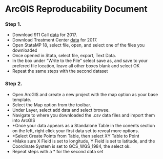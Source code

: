 # ArcGIS Reproducability Document
### Step 1. 
- Download 911 Call [data](https://github.com/ecn310/course-project-zipcentercrime/blob/main/Data%20by%20year/911%20call%20data%20by%20year/2017_911_call_data_access.md) for 2017.
- Download Treatment Center [data](https://github.com/ecn310/course-project-zipcentercrime/blob/main/Data%20by%20year/Treatment%20center%20data%20by%20year/2017_treatment_center_data.dta) for 2017.
- Open StataMP 18, select file, open, and select one of the files you downloaded
- Once opened in Stata, select file, export, Text Data.
- In the box under "Write to the File" select save as, and save to your prefered file location, leave all other boxes blank and select OK
- Repeat the same steps with the second dataset
### Step 2.
- Open ArcGIS and create a new project with the map option as your base template.
- Select the Map option from the toolbar.
- Under Layer, select add data and select browse.
- Navigate to where you downloaded the .csv data files and import them into ArcGIS
- *Once your data appears as a Standalone Table in the conents section on the left, right click your first data set to reveal more options.
- *Select Create Points from Table, then select XY Table to Point
- *Make sure X Field is set to longitude, Y Field is set to latitude, and the Coordinate System is set to GCS_WGS_1984, the select ok.
- Repeat steps with a * for the second data set
